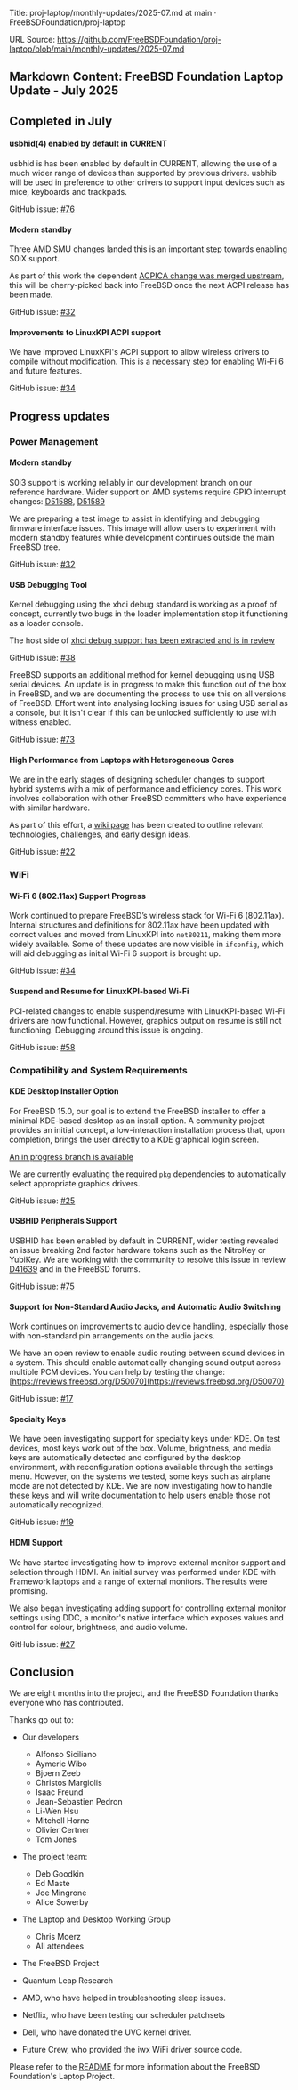 Title: proj-laptop/monthly-updates/2025-07.md at main · FreeBSDFoundation/proj-laptop

URL Source: https://github.com/FreeBSDFoundation/proj-laptop/blob/main/monthly-updates/2025-07.md

Markdown Content:
FreeBSD Foundation Laptop Update - July 2025
--------------------------------------------

[](https://github.com/FreeBSDFoundation/proj-laptop/blob/main/monthly-updates/2025-07.md#freebsd-foundation-laptop-update---july-2025)
Completed in July
-----------------

[](https://github.com/FreeBSDFoundation/proj-laptop/blob/main/monthly-updates/2025-07.md#completed-in-july)
#### usbhid(4) enabled by default in CURRENT

[](https://github.com/FreeBSDFoundation/proj-laptop/blob/main/monthly-updates/2025-07.md#usbhid4-enabled-by-default-in-current)
usbhid is has been enabled by default in CURRENT, allowing the use of a much wider range of devices than supported by previous drivers. usbhib will be used in preference to other drivers to support input devices such as mice, keyboards and trackpads.

GitHub issue: [#76](https://github.com/FreeBSDFoundation/proj-laptop/issues/76)

#### Modern standby

[](https://github.com/FreeBSDFoundation/proj-laptop/blob/main/monthly-updates/2025-07.md#modern-standby)
Three AMD SMU changes landed this is an important step towards enabling S0iX support.

As part of this work the dependent [ACPICA change was merged upstream](https://github.com/acpica/acpica/pull/993), this will be cherry-picked back into FreeBSD once the next ACPI release has been made.

GitHub issue: [#32](https://github.com/FreeBSDFoundation/proj-laptop/issues/32)

#### Improvements to LinuxKPI ACPI support

[](https://github.com/FreeBSDFoundation/proj-laptop/blob/main/monthly-updates/2025-07.md#improvements-to-linuxkpi-acpi-support)
We have improved LinuxKPI's ACPI support to allow wireless drivers to compile without modification. This is a necessary step for enabling Wi-Fi 6 and future features.

GitHub issue: [#34](https://github.com/FreeBSDFoundation/proj-laptop/issues/34)

Progress updates
----------------

[](https://github.com/FreeBSDFoundation/proj-laptop/blob/main/monthly-updates/2025-07.md#progress-updates)
### Power Management

[](https://github.com/FreeBSDFoundation/proj-laptop/blob/main/monthly-updates/2025-07.md#power-management)
#### Modern standby

[](https://github.com/FreeBSDFoundation/proj-laptop/blob/main/monthly-updates/2025-07.md#modern-standby-1)
S0i3 support is working reliably in our development branch on our reference hardware. Wider support on AMD systems require GPIO interrupt changes: [D51588](https://reviews.freebsd.org/D51588), [D51589](https://reviews.freebsd.org/D51589)

We are preparing a test image to assist in identifying and debugging firmware interface issues. This image will allow users to experiment with modern standby features while development continues outside the main FreeBSD tree.

GitHub issue: [#32](https://github.com/FreeBSDFoundation/proj-laptop/issues/32)

#### USB Debugging Tool

[](https://github.com/FreeBSDFoundation/proj-laptop/blob/main/monthly-updates/2025-07.md#usb-debugging-tool)
Kernel debugging using the xhci debug standard is working as a proof of concept, currently two bugs in the loader implementation stop it functioning as a loader console.

The host side of [xhci debug support has been extracted and is in review](https://reviews.freebsd.org/D51299)

GitHub issue: [#38](https://github.com/FreeBSDFoundation/proj-laptop/issues/38)

FreeBSD supports an additional method for kernel debugging using USB serial devices. An update is in progress to make this function out of the box in FreeBSD, and we are documenting the process to use this on all versions of FreeBSD. Effort went into analysing locking issues for using USB serial as a console, but it isn't clear if this can be unlocked sufficiently to use with witness enabled.

GitHub issue: [#73](https://github.com/FreeBSDFoundation/proj-laptop/issues/73)

#### High Performance from Laptops with Heterogeneous Cores

[](https://github.com/FreeBSDFoundation/proj-laptop/blob/main/monthly-updates/2025-07.md#high-performance-from-laptops-with-heterogeneous-cores)
We are in the early stages of designing scheduler changes to support hybrid systems with a mix of performance and efficiency cores. This work involves collaboration with other FreeBSD committers who have experience with similar hardware.

As part of this effort, a [wiki page](https://wiki.freebsd.org/Scheduler/Hybrid) has been created to outline relevant technologies, challenges, and early design ideas.

GitHub issue: [#22](https://github.com/FreeBSDFoundation/proj-laptop/issues/22)

### WiFi

[](https://github.com/FreeBSDFoundation/proj-laptop/blob/main/monthly-updates/2025-07.md#wifi)
#### Wi-Fi 6 (802.11ax) Support Progress

[](https://github.com/FreeBSDFoundation/proj-laptop/blob/main/monthly-updates/2025-07.md#wi-fi-6-80211ax-support-progress)
Work continued to prepare FreeBSD’s wireless stack for Wi-Fi 6 (802.11ax). Internal structures and definitions for 802.11ax have been updated with correct values and moved from LinuxKPI into `net80211`, making them more widely available. Some of these updates are now visible in `ifconfig`, which will aid debugging as initial Wi-Fi 6 support is brought up.

GitHub issue: [#34](https://github.com/FreeBSDFoundation/proj-laptop/issues/34)

#### Suspend and Resume for LinuxKPI-based Wi-Fi

[](https://github.com/FreeBSDFoundation/proj-laptop/blob/main/monthly-updates/2025-07.md#suspend-and-resume-for-linuxkpi-based-wi-fi)
PCI-related changes to enable suspend/resume with LinuxKPI-based Wi-Fi drivers are now functional. However, graphics output on resume is still not functioning. Debugging around this issue is ongoing.

GitHub issue: [#58](https://github.com/FreeBSDFoundation/proj-laptop/issues/58)

### Compatibility and System Requirements

[](https://github.com/FreeBSDFoundation/proj-laptop/blob/main/monthly-updates/2025-07.md#compatibility-and-system-requirements)
#### KDE Desktop Installer Option

[](https://github.com/FreeBSDFoundation/proj-laptop/blob/main/monthly-updates/2025-07.md#kde-desktop-installer-option)
For FreeBSD 15.0, our goal is to extend the FreeBSD installer to offer a minimal KDE-based desktop as an install option. A community project provides an initial concept, a low-interaction installation process that, upon completion, brings the user directly to a KDE graphical login screen.

[An in progress branch is available](https://gitlab.com/alfix/kde-installer-dialogs.)

We are currently evaluating the required `pkg` dependencies to automatically select appropriate graphics drivers.

GitHub issue: [#25](https://github.com/FreeBSDFoundation/proj-laptop/issues/25)

#### USBHID Peripherals Support

[](https://github.com/FreeBSDFoundation/proj-laptop/blob/main/monthly-updates/2025-07.md#usbhid-peripherals-support)
USBHID has been enabled by default in CURRENT, wider testing revealed an issue breaking 2nd factor hardware tokens such as the NitroKey or YubiKey. We are working with the community to resolve this issue in review [D41639](https://reviews.freebsd.org/D41639) and in the FreeBSD forums.

GitHub issue: [#75](https://github.com/FreeBSDFoundation/proj-laptop/issues/75)

#### Support for Non-Standard Audio Jacks, and Automatic Audio Switching

[](https://github.com/FreeBSDFoundation/proj-laptop/blob/main/monthly-updates/2025-07.md#support-for-non-standard-audio-jacks-and-automatic-audio-switching)
Work continues on improvements to audio device handling, especially those with non-standard pin arrangements on the audio jacks.

We have an open review to enable audio routing between sound devices in a system. This should enable automatically changing sound output across multiple PCM devices. You can help by testing the change: [https://reviews.freebsd.org/D50070](https://reviews.freebsd.org/D50070)

GitHub issue: [#17](https://github.com/FreeBSDFoundation/proj-laptop/issues/17)

#### Specialty Keys

[](https://github.com/FreeBSDFoundation/proj-laptop/blob/main/monthly-updates/2025-07.md#specialty-keys)
We have been investigating support for specialty keys under KDE. On test devices, most keys work out of the box. Volume, brightness, and media keys are automatically detected and configured by the desktop environment, with reconfiguration options available through the settings menu. However, on the systems we tested, some keys such as airplane mode are not detected by KDE. We are now investigating how to handle these keys and will write documentation to help users enable those not automatically recognized.

GitHub issue: [#19](https://github.com/FreeBSDFoundation/proj-laptop/issues/19)

#### HDMI Support

[](https://github.com/FreeBSDFoundation/proj-laptop/blob/main/monthly-updates/2025-07.md#hdmi-support)
We have started investigating how to improve external monitor support and selection through HDMI. An initial survey was performed under KDE with Framework laptops and a range of external monitors. The results were promising.

We also began investigating adding support for controlling external monitor settings using DDC, a monitor's native interface which exposes values and control for colour, brightness, and audio volume.

GitHub issue: [#27](https://github.com/FreeBSDFoundation/proj-laptop/issues/27)

Conclusion
----------

[](https://github.com/FreeBSDFoundation/proj-laptop/blob/main/monthly-updates/2025-07.md#conclusion)
We are eight months into the project, and the FreeBSD Foundation thanks everyone who has contributed.

Thanks go out to:

*   Our developers 
    *   Alfonso Siciliano
    *   Aymeric Wibo
    *   Bjoern Zeeb
    *   Christos Margiolis
    *   Isaac Freund
    *   Jean-Sebastien Pedron
    *   Li-Wen Hsu
    *   Mitchell Horne
    *   Olivier Certner
    *   Tom Jones

*   The project team: 
    *   Deb Goodkin
    *   Ed Maste
    *   Joe Mingrone
    *   Alice Sowerby

*   The Laptop and Desktop Working Group 
    *   Chris Moerz
    *   All attendees

*   The FreeBSD Project
*   Quantum Leap Research
*   AMD, who have helped in troubleshooting sleep issues.
*   Netflix, who have been testing our scheduler patchsets
*   Dell, who have donated the UVC kernel driver.
*   Future Crew, who provided the iwx WiFi driver source code.

Please refer to the [README](https://github.com/FreeBSDFoundation/proj-laptop/blob/main/README.md) for more information about the FreeBSD Foundation's Laptop Project.